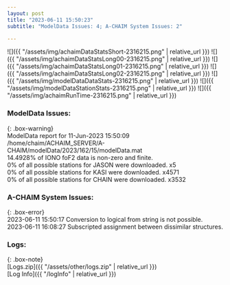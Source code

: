 ```yaml
---
layout: post
title: "2023-06-11 15:50:23"
subtitle: "ModelData Issues: 4; A-CHAIM System Issues: 2"

---
```


![]({{ "/assets/img/achaimDataStatsShort-2316215.png" | relative_url }})
![]({{ "/assets/img/achaimDataStatsLong00-2316215.png" | relative_url }})
![]({{ "/assets/img/achaimDataStatsLong01-2316215.png" | relative_url }})
![]({{ "/assets/img/achaimDataStatsLong02-2316215.png" | relative_url }})
![]({{ "/assets/img/modelDataDataStats-2316215.png" | relative_url }})
![]({{ "/assets/img/modelDataStationStats-2316215.png" | relative_url }})
![]({{ "/assets/img/achaimRunTime-2316215.png" | relative_url }})


### ModelData Issues:  
  
{: .box-warning}  
 ModelData report for 11-Jun-2023 15:50:09   
 /home/chaim/ACHAIM_SERVER/A-CHAIM/modelData/2023/162/15/modelData.mat   
 14.4928% of IONO foF2 data is non-zero and finite.   
 0% of all possible stations for JASON were downloaded. x5   
 0% of all possible stations for KASI were downloaded. x4571   
 0% of all possible stations for CHAIN were downloaded. x3532   
  
### A-CHAIM System Issues:  
  
{: .box-error}  
2023-06-11 15:50:17 Conversion to logical from string is not possible.  
2023-06-11 16:08:27 Subscripted assignment between dissimilar structures.  

### Logs:  
  
{: .box-note}  
[Logs.zip]({{ "/assets/other/logs.zip" | relative_url }})  
[Log Info]({{ "/logInfo" | relative_url }})  
